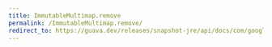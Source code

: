 ```yaml
---
title: ImmutableMultimap.remove
permalink: /ImmutableMultimap.remove/
redirect_to: https://guava.dev/releases/snapshot-jre/api/docs/com/google/common/collect/ImmutableMultimap.html#remove-java.lang.Object-java.lang.Object-
---
```


